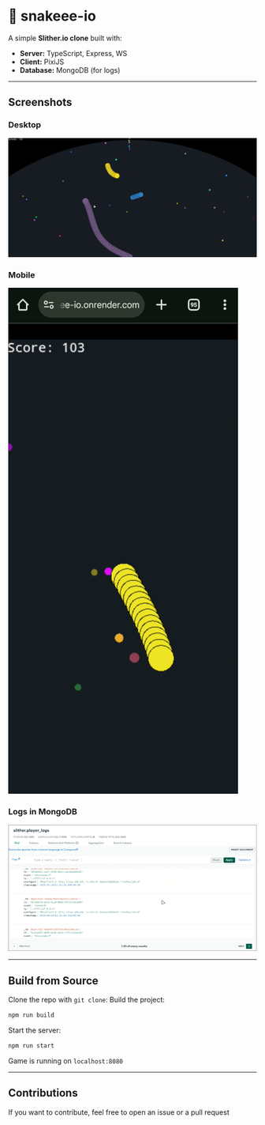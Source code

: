 # 🐍 snakeee-io 

A simple **Slither.io clone** built with:  
- **Server:** TypeScript, Express, WS  
- **Client:** PixiJS  
- **Database:** MongoDB (for logs)

---

## Screenshots

### Desktop
![Desktop gameplay](docs/images/desktop.png)

### Mobile
![Mobile gameplay](docs/images/mobile.png)

### Logs in MongoDB
![MongoDB logs](docs/images/logs_mongo.png)

---

## Build from Source

Clone the repo with `git clone`:
Build the project:

```bash
npm run build
```

Start the server:

```bash
npm run start
```

Game is running on `localhost:8080`

---

## Contributions

If you want to contribute, feel free to open an issue or a pull request

